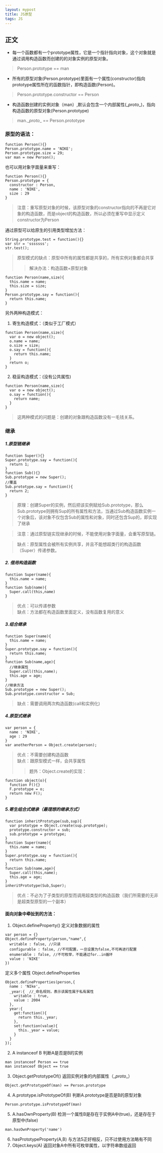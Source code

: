```yaml
---
layout: mypost
title: JS原型
tags: JS
---
```


## 正文

* 每一个函数都有一个prototype属性，它是一个指针指向对象，这个对象就是通过调用构造函数而创建的的对象实例的原型对象。
>Person.prototype == man
* 所有的原型对象(Person.prototype)里面有一个属性(constructor)指向prototype属性所在的函数指针，即构造函数(Person)。
> Person.prototype.constructor == Person
* 构造函数创建的实例对象（man）,默认会包含一个内部属性(\__proto__)，指向构造函数的原型对象(Person.prototype)
> man.\__proto__ == Person.prototype

### 原型的语法：
```
function Person(){}
Person.prototype.name = 'NIKE';
Person.prototype.size = 29;
var man = new Person();
```
也可以用对象字面量来重写：
```
function Person(){}
Person.prototype = {
  constructor : Person,
  name : 'NIKE',
  size : 29
}
```
> 注意：重写原型对象的时候，该原型对象的constructor指向的不再是它对象的构造函数，而是object的构造函数，所以必须在重写中显示定义constructor为Person

通过原型可以给原生的引用类型增加方法：
```
String.prototype.test = function(){}
var str = 'sssssss';
str.test();
```
>原型模式的缺点：原型中所有的属性都是共享的，所有实例对象都会共享
>>解决办法：构造函数+原型对象
```
function Person(name,size){
  this.name = name;
  this.size = size;
}
Person.prototype.say = function(){
  return this.name;
}
```

另外两种构造模式：
1. 寄生构造模式：（类似于工厂模式）
```
function Person(name,size){
  var o = new object();
  o.name = name;
  o.size = size;
  o.say = function(){
    return this.name;
  }
  return o;
}
```
2. 稳妥构造模式：(没有公共属性)
```
function Person(name,size){
  var o = new object();
  o.say = function(){
    return name;
  }
}
```
>这两种模式的问题是：创建的对象跟构造函数没有一毛钱关系。

### 继承
##### 1.原型链继承
```
function Super(){}
Super.prototype.say = function(){
  return 1;
}
function Sub(){}
Sub.prototype = new Super();
//覆盖
Sub.prototype.say = function(){
  return 2;
}
```
>原理：创建Super的实例，然后把该实例赋给Sub.prototype，那么Sub.prototype则拥有Sup的所有属性和方法，当通过Sub构造函数实例一个对象后，该对象不仅包含Sub的属性和对象，同时还包含Sup的，即实现了继承

> 注意：通过原型链实现继承的时候，不能使用对象字面量，会重写原型链。

> 缺点：原型属性会被所有实例共享，并且不能想超类行的构造函数（Super）传递参数。

##### 2. 借用构造函数
```
function Super(name){
  this.name = name;
}
function Sub(name){
  Super.call(this,name)
}
```
> 优点：可以传递参数<br/>缺点：方法都在构造函数里面定义，没有函数复用的意义

##### 3.组合继承
```
function Super(name){
  this.name = name;
}
Super.prototype.say = function(){
  return this.name;
}
function Sub(name,age){
  //继承属性
  Super.call(this,name);
  this.age = age;
}
//继承方法
Sub.prototype = new Super();
Sub.prototype.constructor = Sub;
```
>缺点：需要调用两次构造函数(call和实例化)

##### 4.原型式继承
```
var person = {
  name : 'NIKE',
  age : 29
}
var anotherPerson = Object.create(person);
```
>优点：不需要创建构造函数<br/>缺点：跟原型模式一样，会共享属性
>>题外：Object.create的实现：

```
function object(o){
  function F(){}
  F.prototype = o;
  return new F();
}
```
##### 5.寄生组合式继承（最理想的继承方式）
```
function inheritPrototype(sub,sup){
  var prototype = Object.create(sup.prototype);
  prototype.constructor = sub;
  sub.prototype = prototype;
}
function Super(name){
  this.name = name;
}
Super.prototype.say = function(){
  return this.name;
}
function Sub(name,age){
  Super.call(this,name);
  this.age = age;
}
inheritPrototype(Sub,Super);
```
>优点：不必为了子类型的原型而调用超类型的构造函数（我们所需要的无非是超类型原型的一个副本）

#### 面向对象中牵扯到的方法：
1. Object.defineProperty() 定义对象数据的属性
```
var person = {}
Object.defineProperty(person,"name",{
  writable : false, //只读
  configurable : false, //不可配置，一旦设置为false,不可再进行配置
  enumerable : false, //不可枚举，不能通过for..in循环
  value : 'NIKE'
})
```
定义多个属性 Object.defineProperties
```
Object.defineProperties(person,{
  name : 'NIke',
  _year:{  //_命名规则，表示该属性属于私有属性
    writable : true,
    value : 2004
  },
  year:{
    get:function(){
      return this._year;
    },
    set:function(value){
      this._year = value;
    }
  }
});
```
2. A instanceof B 判断A是否是B的实例
```
man instanceof Person == true
man instanceof Object == true
```
3. Object.getPrototypeOf() 返回实例对象的内部属性（\__proto__）
```
Object.getPrototypeOf(man) == Person.prototype
```
4. A.prototype.isPrototypeOf(B) 判断A.prototype是否是B的原型对象
```
Person.prototype.isPrototypeOf(man)
```
5. A.hasOwnProperty(B) 检测一个属性B是存在于实例A中(true)，还是存在于原型中(false)
```
man.hasOwnProperty('name')
```
6. hasPrototypeProperty(A,B) 与方法5正好相反，只不过使用方法略有不同
7. Object.keys(A) 返回对象A中所有可枚举属性，以字符串数组返回
